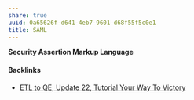 ```yaml
---
share: true
uuid: 0a65626f-d641-4eb7-9601-d68f55f5c0e1
title: SAML
---
```

**Security Assertion Markup Language**

#### Backlinks

* [ETL to QE, Update 22, Tutorial Your Way To Victory](/72b60152-c15c-4243-8329-67cd13e78ba6)